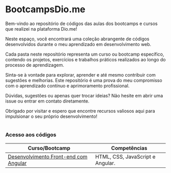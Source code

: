 # BootcampsDio.me

Bem-vindo ao repositório de códigos das aulas dos bootcamps e cursos que realizei na plataforma Dio.me!

Neste espaço, você encontrará uma coleção abrangente de códigos desenvolvidos durante o meu aprendizado em desenvolvimento web.

Cada pasta neste repositório representa um curso ou bootcamp específico, contendo os projetos, exercícios e trabalhos práticos realizados ao longo do processo de aprendizagem.

Sinta-se à vontade para explorar, aprender e até mesmo contribuir com sugestões e melhorias. Este repositório é uma prova do meu compromisso com o aprendizado contínuo e aprimoramento profissional.

Dúvidas, sugestões ou apenas quer trocar ideias? Não hesite em abrir uma issue ou entrar em contato diretamente.

Obrigado por visitar e espero que encontre recursos valiosos aqui para impulsionar o seu próprio desenvolvimento!
#
### Acesso aos códigos

| Curso/Bootcamp | Competências |
| -------------- | --------- |
| [Desenvolvimento Front-end com Angular](https://github.com/izabelydev/BootcampsDio.me/tree/main/Desenvolvimento%20Frontend%20com%20Angular) | HTML, CSS, JavaScript e Angular. |
